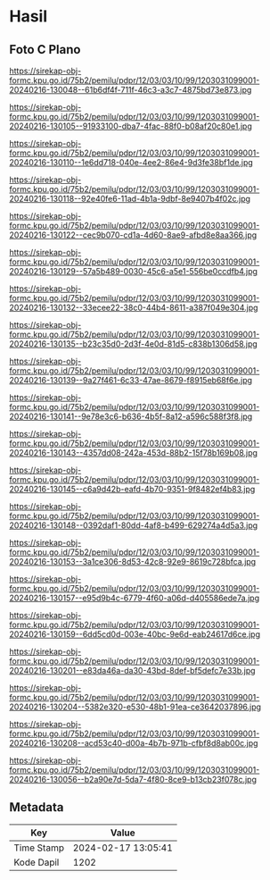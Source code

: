 # Hasil

## Foto C Plano

https://sirekap-obj-formc.kpu.go.id/75b2/pemilu/pdpr/12/03/03/10/99/1203031099001-20240216-130048--61b6df4f-711f-46c3-a3c7-4875bd73e873.jpg

https://sirekap-obj-formc.kpu.go.id/75b2/pemilu/pdpr/12/03/03/10/99/1203031099001-20240216-130105--91933100-dba7-4fac-88f0-b08af20c80e1.jpg

https://sirekap-obj-formc.kpu.go.id/75b2/pemilu/pdpr/12/03/03/10/99/1203031099001-20240216-130110--1e6dd718-040e-4ee2-86e4-9d3fe38bf1de.jpg

https://sirekap-obj-formc.kpu.go.id/75b2/pemilu/pdpr/12/03/03/10/99/1203031099001-20240216-130118--92e40fe6-11ad-4b1a-9dbf-8e9407b4f02c.jpg

https://sirekap-obj-formc.kpu.go.id/75b2/pemilu/pdpr/12/03/03/10/99/1203031099001-20240216-130122--cec9b070-cd1a-4d60-8ae9-afbd8e8aa366.jpg

https://sirekap-obj-formc.kpu.go.id/75b2/pemilu/pdpr/12/03/03/10/99/1203031099001-20240216-130129--57a5b489-0030-45c6-a5e1-556be0ccdfb4.jpg

https://sirekap-obj-formc.kpu.go.id/75b2/pemilu/pdpr/12/03/03/10/99/1203031099001-20240216-130132--33ecee22-38c0-44b4-8611-a387f049e304.jpg

https://sirekap-obj-formc.kpu.go.id/75b2/pemilu/pdpr/12/03/03/10/99/1203031099001-20240216-130135--b23c35d0-2d3f-4e0d-81d5-c838b1306d58.jpg

https://sirekap-obj-formc.kpu.go.id/75b2/pemilu/pdpr/12/03/03/10/99/1203031099001-20240216-130139--9a27f461-6c33-47ae-8679-f8915eb68f6e.jpg

https://sirekap-obj-formc.kpu.go.id/75b2/pemilu/pdpr/12/03/03/10/99/1203031099001-20240216-130141--9e78e3c6-b636-4b5f-8a12-a596c588f3f8.jpg

https://sirekap-obj-formc.kpu.go.id/75b2/pemilu/pdpr/12/03/03/10/99/1203031099001-20240216-130143--4357dd08-242a-453d-88b2-15f78b169b08.jpg

https://sirekap-obj-formc.kpu.go.id/75b2/pemilu/pdpr/12/03/03/10/99/1203031099001-20240216-130145--c6a9d42b-eafd-4b70-9351-9f8482ef4b83.jpg

https://sirekap-obj-formc.kpu.go.id/75b2/pemilu/pdpr/12/03/03/10/99/1203031099001-20240216-130148--0392daf1-80dd-4af8-b499-629274a4d5a3.jpg

https://sirekap-obj-formc.kpu.go.id/75b2/pemilu/pdpr/12/03/03/10/99/1203031099001-20240216-130153--3a1ce306-8d53-42c8-92e9-8619c728bfca.jpg

https://sirekap-obj-formc.kpu.go.id/75b2/pemilu/pdpr/12/03/03/10/99/1203031099001-20240216-130157--e95d9b4c-6779-4f60-a06d-d405586ede7a.jpg

https://sirekap-obj-formc.kpu.go.id/75b2/pemilu/pdpr/12/03/03/10/99/1203031099001-20240216-130159--6dd5cd0d-003e-40bc-9e6d-eab24617d6ce.jpg

https://sirekap-obj-formc.kpu.go.id/75b2/pemilu/pdpr/12/03/03/10/99/1203031099001-20240216-130201--e83da46a-da30-43bd-8def-bf5defc7e33b.jpg

https://sirekap-obj-formc.kpu.go.id/75b2/pemilu/pdpr/12/03/03/10/99/1203031099001-20240216-130204--5382e320-e530-48b1-91ea-ce3642037896.jpg

https://sirekap-obj-formc.kpu.go.id/75b2/pemilu/pdpr/12/03/03/10/99/1203031099001-20240216-130208--acd53c40-d00a-4b7b-971b-cfbf8d8ab00c.jpg

https://sirekap-obj-formc.kpu.go.id/75b2/pemilu/pdpr/12/03/03/10/99/1203031099001-20240216-130056--b2a90e7d-5da7-4f80-8ce9-b13cb23f078c.jpg


## Metadata

| Key        | Value               |
| ---------- | ------------------- |
| Time Stamp | 2024-02-17 13:05:41 |
| Kode Dapil | 1202                |




